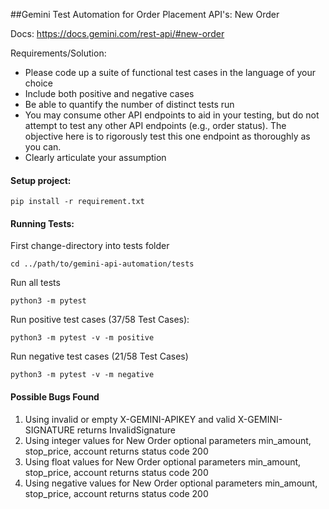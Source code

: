 ##Gemini Test Automation for Order Placement API's: New Order

Docs: https://docs.gemini.com/rest-api/#new-order

Requirements/Solution:
- Please code up a suite of functional test cases in the language of your choice
- Include both positive and negative cases
- Be able to quantify the number of distinct tests run
- You may consume other API endpoints to aid in your testing, but do not attempt
   to test any other API endpoints (e.g., order status). The objective here is to rigorously 
  test this one endpoint as thoroughly as you can.
- Clearly articulate your assumption

#### Setup project:
    
    pip install -r requirement.txt

#### Running Tests:
First change-directory into tests folder

    cd ../path/to/gemini-api-automation/tests

Run all tests
    
    python3 -m pytest
    
Run positive test cases (37/58 Test Cases):

    python3 -m pytest -v -m positive

Run negative test cases (21/58 Test Cases)

    python3 -m pytest -v -m negative
    
    

#### Possible Bugs Found
1. Using invalid or empty X-GEMINI-APIKEY and valid X-GEMINI-SIGNATURE returns InvalidSignature
2. Using integer values for New Order optional parameters min_amount, stop_price, account returns status code 200
3. Using float values for New Order optional parameters min_amount, stop_price, account returns status code 200
4. Using negative values for New Order optional parameters min_amount, stop_price, account returns status code 200 

